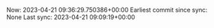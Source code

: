 Now: 2023-04-21 09:36:29.750386+00:00 Earliest commit since sync: None Last sync: 2023-04-21 09:09:19+00:00
